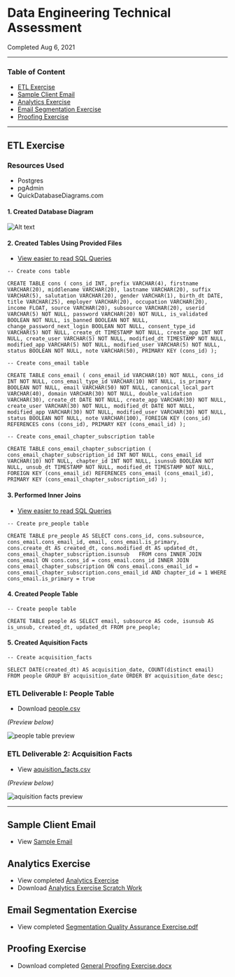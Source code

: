 # Data Engineering Technical Assessment
Completed Aug 6, 2021

---

### Table of Content

- [ETL Exercise](#etl-exercise)
- [Sample Client Email](#sample-client-email)
- [Analytics Exercise](#analytics-exercise)
- [Email Segmentation Exercise](#email-segmentation-exercise)
- [Proofing Exercise](#proofing-exercise)

---

## ETL Exercise

### Resources Used
- Postgres
- pgAdmin
- QuickDatabaseDiagrams.com

#### 1. Created Database Diagram
![Alt text](https://github.com/AnonApplicant/Assessment/blob/17b39860bb088dc9e088cf5f4e827b72238fb00f/ETL_Quick_Database_Drawing.png)

#### 2. Created Tables Using Provided Files
- [View easier to read SQL Queries](https://github.com/AnonApplicant/Assessment/blob/46e71ca437f7548224420dabb07b0cc768f1175f/sql_queries.sql)

`-- Create cons table`

`CREATE TABLE cons ( cons_id INT, prefix VARCHAR(4), firstname VARCHAR(20), middlename VARCHAR(20), lastname VARCHAR(20), suffix VARCHAR(5), salutation VARCHAR(20), gender VARCHAR(1), birth_dt DATE, title VARCHAR(25), employer VARCHAR(20), occupation VARCHAR(20), income FLOAT, source VARCHAR(20), subsource VARCHAR(20), userid VARCHAR(5) NOT NULL, password VARCHAR(20) NOT NULL, is_validated BOOLEAN NOT NULL, is_banned BOOLEAN NOT NULL, change_password_next_login BOOLEAN NOT NULL, consent_type_id VARCHAR(5) NOT NULL, create_dt TIMESTAMP NOT NULL, create_app INT NOT NULL, create_user VARCHAR(5) NOT NULL, modified_dt TIMESTAMP NOT NULL, modified_app VARCHAR(5) NOT NULL, modified_user VARCHAR(5) NOT NULL, status BOOLEAN NOT NULL, note VARCHAR(50), PRIMARY KEY (cons_id) );`

`-- Create cons_email table`

`CREATE TABLE cons_email ( cons_email_id VARCHAR(10) NOT NULL, cons_id INT NOT NULL, cons_email_type_id VARCHAR(10) NOT NULL, is_primary BOOLEAN NOT NULL, email VARCHAR(50) NOT NULL, canonical_local_part VARCHAR(40), domain VARCHAR(30) NOT NULL, double_validation VARCHAR(30), create_dt DATE NOT NULL, create_app VARCHAR(30) NOT NULL, create_user VARCHAR(30) NOT NULL, modified_dt DATE NOT NULL, modified_app VARCHAR(30) NOT NULL, modified_user VARCHAR(30) NOT NULL, status BOOLEAN NOT NULL, note VARCHAR(100), FOREIGN KEY (cons_id) REFERENCES cons (cons_id), PRIMARY KEY (cons_email_id) );`

`-- Create cons_email_chapter_subscription table`

`CREATE TABLE cons_email_chapter_subscription ( cons_email_chapter_subscription_id INT NOT NULL, cons_email_id VARCHAR(10) NOT NULL, chapter_id INT NOT NULL, isunsub BOOLEAN NOT NULL, unsub_dt TIMESTAMP NOT NULL, modified_dt TIMESTAMP NOT NULL, FOREIGN KEY (cons_email_id) REFERENCES cons_email (cons_email_id), PRIMARY KEY (cons_email_chapter_subscription_id) );`

#### 3. Performed Inner Joins
- [View easier to read SQL Queries](https://github.com/AnonApplicant/Assessment/blob/46e71ca437f7548224420dabb07b0cc768f1175f/sql_queries.sql)

`-- Create pre_people table`

`CREATE TABLE pre_people AS
SELECT cons.cons_id, cons.subsource, cons_email.cons_email_id, email, cons_email.is_primary, 
cons.create_dt AS created_dt, cons.modified_dt AS updated_dt, cons_email_chapter_subscription.isunsub  
FROM cons
INNER JOIN cons_email
ON cons.cons_id = cons_email.cons_id
INNER JOIN cons_email_chapter_subscription
ON cons_email.cons_email_id = cons_email_chapter_subscription.cons_email_id AND chapter_id = 1
WHERE cons_email.is_primary = true`

#### 4. Created People Table

`-- Create people table`

`CREATE TABLE people AS
SELECT email, subsource AS code, isunsub AS is_unsub, created_dt, updated_dt FROM pre_people;`


#### 5. Created Aquisition Facts

`-- Create acquisition_facts`

`SELECT DATE(created_dt) AS acquisition_date, COUNT(distinct email) 
FROM people
GROUP BY acquisition_date
ORDER BY acquisition_date desc;`

### ETL Deliverable I: People Table
- Download [people.csv](https://github.com/AnonApplicant/Assessment/blob/0359ad6e97d2076b46ce13196d139a5722fb68ce/people.csv) 

_(Preview below)_

![people table preview](https://github.com/AnonApplicant/Assessment/blob/720d7d0604b113227c3428fc4251e17aff983b15/people_table_preview.png)

### ETL Deliverable 2: Acquisition Facts
- View [aquisition_facts.csv](https://github.com/AnonApplicant/Assessment/blob/ecd0d546940ca67630e3432def5b62ccc5dc6ea2/acquisition_facts.csv)

_(Preview below)_

![aquisition facts preview](https://github.com/AnonApplicant/Assessment/blob/5cea7f58a61afb004adb7397734801ab83ba3904/acquisition_facts_preview.png)

---

## Sample Client Email
- View [Sample Email]()

## Analytics Exercise
- View completed [Analytics Exercise](https://github.com/AnonApplicant/Assessment/blob/4a7db16994f600b49ca3141d06b1e9a44db81e25/Analytics%20Exercise%20Results.pdf)
- Download [Analytics Exercise Scratch Work](https://github.com/AnonApplicant/Assessment/blob/80700a6c8a964936190c395630c69a57e6a80be1/Analytics%20Exercise_Work.xlsx)

## Email Segmentation Exercise
- View completed [Segmentation Quality Assurance Exercise.pdf](https://github.com/AnonApplicant/Assessment/blob/741d39492da79707cc2466cbfc7491221bc89dc2/Segmentation%20Quality%20Assurance%20Exercise.pdf)

## Proofing Exercise
- Download completed [General Proofing Exercise.docx](https://github.com/AnonApplicant/Assessment/blob/24f61a4524847a129d216f1a94ca9543cf1b53fa/General%20Proofing%20Exercise.docx)
